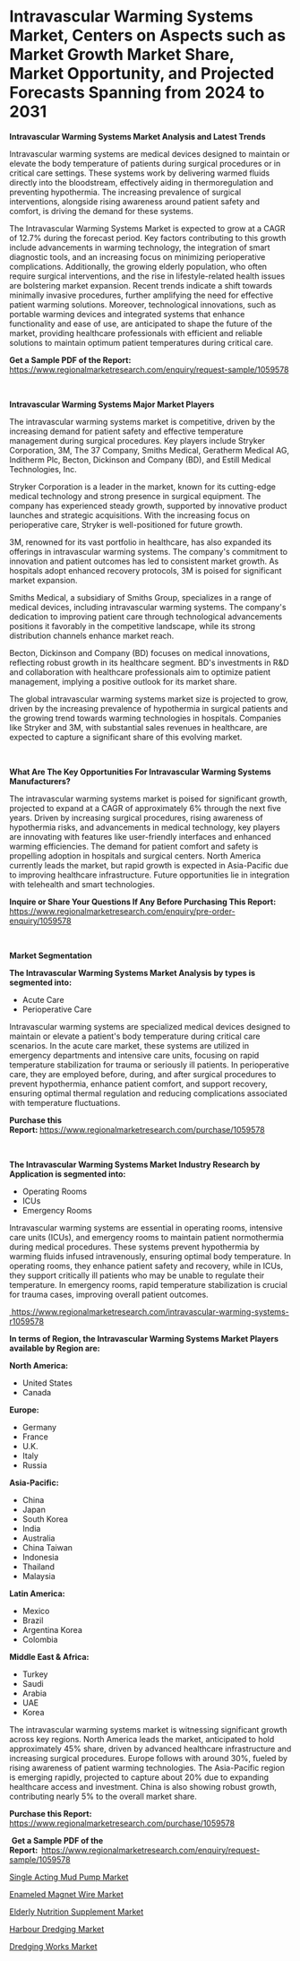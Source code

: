 <p><h1>Intravascular Warming Systems Market, Centers on Aspects such as Market Growth Market Share, Market Opportunity, and Projected Forecasts Spanning from 2024 to 2031</h1></p><p><strong>Intravascular Warming Systems Market Analysis and Latest Trends</strong></p>
<p><p>Intravascular warming systems are medical devices designed to maintain or elevate the body temperature of patients during surgical procedures or in critical care settings. These systems work by delivering warmed fluids directly into the bloodstream, effectively aiding in thermoregulation and preventing hypothermia. The increasing prevalence of surgical interventions, alongside rising awareness around patient safety and comfort, is driving the demand for these systems.</p><p>The Intravascular Warming Systems Market is expected to grow at a CAGR of 12.7% during the forecast period. Key factors contributing to this growth include advancements in warming technology, the integration of smart diagnostic tools, and an increasing focus on minimizing perioperative complications. Additionally, the growing elderly population, who often require surgical interventions, and the rise in lifestyle-related health issues are bolstering market expansion. Recent trends indicate a shift towards minimally invasive procedures, further amplifying the need for effective patient warming solutions. Moreover, technological innovations, such as portable warming devices and integrated systems that enhance functionality and ease of use, are anticipated to shape the future of the market, providing healthcare professionals with efficient and reliable solutions to maintain optimum patient temperatures during critical care.</p></p>
<p><strong>Get a Sample PDF of the Report:&nbsp;</strong> <a href="https://www.regionalmarketresearch.com/enquiry/request-sample/1059578">https://www.regionalmarketresearch.com/enquiry/request-sample/1059578</a></p>
<p>&nbsp;</p>
<p><strong>Intravascular Warming Systems Major Market Players</strong></p>
<p><p>The intravascular warming systems market is competitive, driven by the increasing demand for patient safety and effective temperature management during surgical procedures. Key players include Stryker Corporation, 3M, The 37 Company, Smiths Medical, Geratherm Medical AG, Inditherm Plc, Becton, Dickinson and Company (BD), and Estill Medical Technologies, Inc.</p><p>Stryker Corporation is a leader in the market, known for its cutting-edge medical technology and strong presence in surgical equipment. The company has experienced steady growth, supported by innovative product launches and strategic acquisitions. With the increasing focus on perioperative care, Stryker is well-positioned for future growth.</p><p>3M, renowned for its vast portfolio in healthcare, has also expanded its offerings in intravascular warming systems. The company's commitment to innovation and patient outcomes has led to consistent market growth. As hospitals adopt enhanced recovery protocols, 3M is poised for significant market expansion.</p><p>Smiths Medical, a subsidiary of Smiths Group, specializes in a range of medical devices, including intravascular warming systems. The company's dedication to improving patient care through technological advancements positions it favorably in the competitive landscape, while its strong distribution channels enhance market reach.</p><p>Becton, Dickinson and Company (BD) focuses on medical innovations, reflecting robust growth in its healthcare segment. BD's investments in R&D and collaboration with healthcare professionals aim to optimize patient management, implying a positive outlook for its market share.</p><p>The global intravascular warming systems market size is projected to grow, driven by the increasing prevalence of hypothermia in surgical patients and the growing trend towards warming technologies in hospitals. Companies like Stryker and 3M, with substantial sales revenues in healthcare, are expected to capture a significant share of this evolving market.</p></p>
<p>&nbsp;</p>
<p><strong>What Are The Key Opportunities For Intravascular Warming Systems Manufacturers?</strong></p>
<p><p>The intravascular warming systems market is poised for significant growth, projected to expand at a CAGR of approximately 6% through the next five years. Driven by increasing surgical procedures, rising awareness of hypothermia risks, and advancements in medical technology, key players are innovating with features like user-friendly interfaces and enhanced warming efficiencies. The demand for patient comfort and safety is propelling adoption in hospitals and surgical centers. North America currently leads the market, but rapid growth is expected in Asia-Pacific due to improving healthcare infrastructure. Future opportunities lie in integration with telehealth and smart technologies.</p></p>
<p><strong>Inquire or Share Your Questions If Any Before Purchasing This Report:</strong> <a href="https://www.regionalmarketresearch.com/enquiry/pre-order-enquiry/1059578">https://www.regionalmarketresearch.com/enquiry/pre-order-enquiry/1059578</a></p>
<p>&nbsp;</p>
<p><strong>Market Segmentation</strong></p>
<p><strong>The Intravascular Warming Systems Market Analysis by types is segmented into:</strong></p>
<p><ul><li>Acute Care</li><li>Perioperative Care</li></ul></p>
<p><p>Intravascular warming systems are specialized medical devices designed to maintain or elevate a patient's body temperature during critical care scenarios. In the acute care market, these systems are utilized in emergency departments and intensive care units, focusing on rapid temperature stabilization for trauma or seriously ill patients. In perioperative care, they are employed before, during, and after surgical procedures to prevent hypothermia, enhance patient comfort, and support recovery, ensuring optimal thermal regulation and reducing complications associated with temperature fluctuations.</p></p>
<p><strong>Purchase this Report:&nbsp;</strong><a href="https://www.regionalmarketresearch.com/purchase/1059578">https://www.regionalmarketresearch.com/purchase/1059578</a></p>
<p>&nbsp;</p>
<p><strong>The Intravascular Warming Systems Market Industry Research by Application is segmented into:</strong></p>
<p><ul><li>Operating Rooms</li><li>ICUs</li><li>Emergency Rooms</li></ul></p>
<p><p>Intravascular warming systems are essential in operating rooms, intensive care units (ICUs), and emergency rooms to maintain patient normothermia during medical procedures. These systems prevent hypothermia by warming fluids infused intravenously, ensuring optimal body temperature. In operating rooms, they enhance patient safety and recovery, while in ICUs, they support critically ill patients who may be unable to regulate their temperature. In emergency rooms, rapid temperature stabilization is crucial for trauma cases, improving overall patient outcomes.</p></p>
<p><a href="https://www.regionalmarketresearch.com/intravascular-warming-systems-r1059578">&nbsp;https://www.regionalmarketresearch.com/intravascular-warming-systems-r1059578</a></p>
<p><strong>In terms of Region, the Intravascular Warming Systems Market Players available by Region are:</strong></p>
<p>
    <p> <strong> North America: </strong>
        <ul>
            <li>United States</li>
            <li>Canada</li>
        </ul>
        </p> 
    <p> <strong> Europe: </strong>
        <ul>
            <li>Germany</li>
            <li>France</li>
            <li>U.K.</li>
            <li>Italy</li>
            <li>Russia</li>
        </ul>
        </p> 
    <p> <strong> Asia-Pacific: </strong>
        <ul>
            <li>China</li>
            <li>Japan</li>
            <li>South Korea</li>
            <li>India</li>
            <li>Australia</li>
            <li>China Taiwan</li>
            <li>Indonesia</li>
            <li>Thailand</li>
            <li>Malaysia</li>
        </ul>
        </p> 
    <p> <strong> Latin America: </strong>
        <ul>
            <li>Mexico</li>
            <li>Brazil</li>
            <li>Argentina Korea</li>
            <li>Colombia</li>
        </ul>
        </p> 
    <p> <strong> Middle East & Africa: </strong>
        <ul>
            <li>Turkey</li>
            <li>Saudi</li>
            <li>Arabia</li>
            <li>UAE</li>
            <li>Korea</li>
        </ul>
    </p>
    </p>
<p><p>The intravascular warming systems market is witnessing significant growth across key regions. North America leads the market, anticipated to hold approximately 45% share, driven by advanced healthcare infrastructure and increasing surgical procedures. Europe follows with around 30%, fueled by rising awareness of patient warming technologies. The Asia-Pacific region is emerging rapidly, projected to capture about 20% due to expanding healthcare access and investment. China is also showing robust growth, contributing nearly 5% to the overall market share.</p></p>
<p><strong>Purchase this Report: </strong><a href="https://www.regionalmarketresearch.com/purchase/1059578">https://www.regionalmarketresearch.com/purchase/1059578</a></p>
<p>&nbsp;<strong>Get a Sample PDF of the Report:&nbsp;&nbsp;</strong><a href="https://www.regionalmarketresearch.com/enquiry/request-sample/1059578">https://www.regionalmarketresearch.com/enquiry/request-sample/1059578</a></p>
<p><strong></strong></p>
<p><p><a href="https://medium.com/@denfeldbill/global-single-acting-mud-pump-industry-analysis-report-single-acting-mud-pump-market-size-share-66fa9631e5eb?postPublishedType=repub">Single Acting Mud Pump Market</a></p><p><a href="https://issuu.com/reportprime-2/docs/enameled-magnet-wire-market-size-20_cc2a97e0ac3988">Enameled Magnet Wire Market</a></p><p><a href="https://issuu.com/reportprime-2/docs/elderly-nutrition-supplement-market_39ab8c5e87a811">Elderly Nutrition Supplement Market</a></p><p><a href="https://www.linkedin.com/pulse/strategic-roadmap-global-harbour-dredging-market-insights-opportunities-fmu7c">Harbour Dredging Market</a></p><p><a href="https://www.linkedin.com/pulse/evaluating-global-dredging-works-market-trends-growth-opportunities-jza2c">Dredging Works Market</a></p></p>